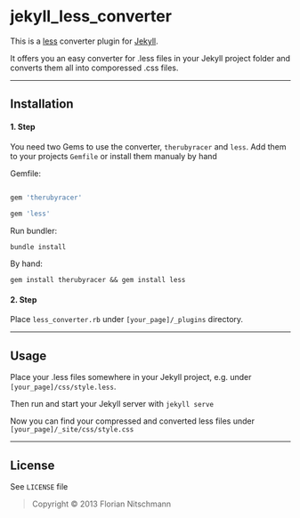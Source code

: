 jekyll_less_converter
=====================

This is a [less](http://lesscss.org/) converter plugin for [Jekyll](http://jekyllrb.com).

It offers you an easy converter for .less files in your Jekyll project folder and converts them all into comporessed .css files.

---
## Installation

#### 1. Step

You need two Gems to use the converter, ```therubyracer``` and ```less```. Add them to your projects ```Gemfile``` or install them manualy by hand

Gemfile:

```ruby
 
gem 'therubyracer'

gem 'less' 
```

Run bundler:

```bundle install```


By hand:


```gem install therubyracer && gem install less```

#### 2. Step

Place ```less_converter.rb``` under ```[your_page]/_plugins``` directory.

---
## Usage

Place your .less files somewhere in your Jekyll project, e.g. under ```[your_page]/css/style.less```.

Then run and start your Jekyll server with ```jekyll serve```

Now you can find your compressed and converted less files under ```[your_page]/_site/css/style.css```

---
## License

See ```LICENSE``` file

> Copyright © 2013 Florian Nitschmann